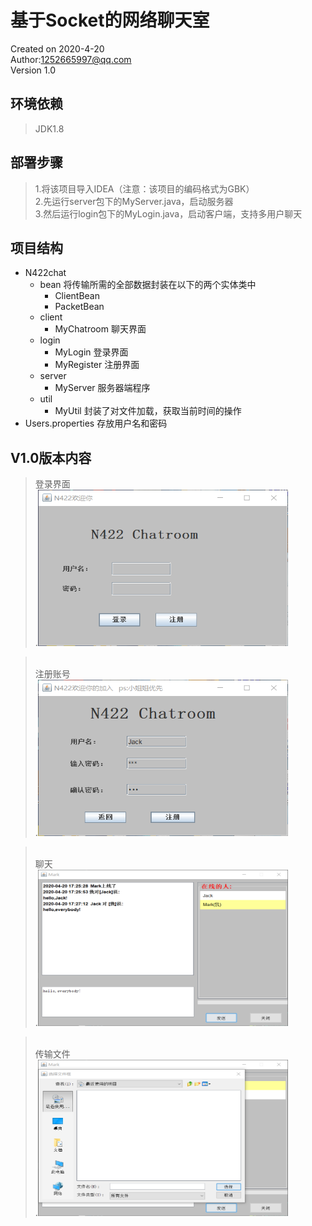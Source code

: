 # 基于Socket的网络聊天室

Created on 2020-4-20<br/>
Author:<1252665997@qq.com><br/>
Version 1.0<br/>

## 环境依赖
>JDK1.8

## 部署步骤
>1.将该项目导入IDEA（注意：该项目的编码格式为GBK）  
>2.先运行server包下的MyServer.java，启动服务器  
>3.然后运行login包下的MyLogin.java，启动客户端，支持多用户聊天

## 项目结构
+ N422chat  
   + bean           将传输所需的全部数据封装在以下的两个实体类中
     + ClientBean
     + PacketBean
   + client
     + MyChatroom   聊天界面<br/>
   + login
     + MyLogin      登录界面<br/>
     + MyRegister   注册界面<br/>
   + server
     + MyServer     服务器端程序<br/>
   + util
     + MyUtil       封装了对文件加载，获取当前时间的操作<br/>
+ Users.properties  存放用户名和密码

## V1.0版本内容
>登录界面<br/>
.<img src="picture/login.png" width="400" height="250" />
<!-- ![ ](picture/login.png?imageMogr2/auto-orient/strip)-->
><br/>注册账号<br/>
.<img src="picture/register.png" width="400" height="250" />
<!-- ![ ](picture/register.png)-->
><br/>聊天<br/>
.<img src="picture/chatting.png" width="400" height="250" />
<!-- ![ ](picture/chatting.png)-->
><br/>传输文件<br/>
.<img src="picture/transmit.png" width="400" height="250" />
<!-- ![ ](picture/transmit.png)-->
